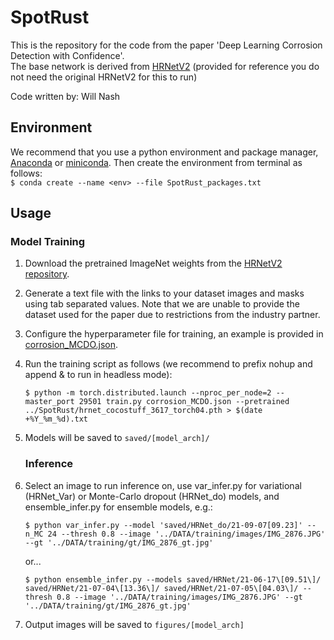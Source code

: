# SpotRust

This is the repository for the code from the paper 'Deep Learning Corrosion Detection with Confidence'.  
The base network is derived from [HRNetV2](https://github.com/HRNet/HRNet-Semantic-Segmentation) (provided for reference you do not need the original HRNetV2 for this to run)  

Code written by: Will Nash

## Environment
We recommend that you use a python environment and package manager, [Anaconda](https://anaconda.org) or [miniconda](https://docs.conda.io/en/latest/miniconda.html).
Then create the environment from terminal as follows:  
    ```
     $ conda create --name <env> --file SpotRust_packages.txt  
    ```

## Usage
   ### Model Training
1. Download the pretrained ImageNet weights from the [HRNetV2 repository](https://github.com/HRNet/HRNet-Semantic-Segmentation).
1. Generate a text file with the links to your dataset images and masks using tab separated values. Note that we are unable to provide the dataset used for the paper due to restrictions from the industry partner.
1. Configure the hyperparameter file for training, an example is provided in [corrosion_MCDO.json](/corrosion_MCDO.json).
1. Run the training script as follows (we recommend to prefix nohup and append & to run in headless mode):
    ```
    $ python -m torch.distributed.launch --nproc_per_node=2 --master_port 29501 train.py corrosion_MCDO.json --pretrained ../SpotRust/hrnet_cocostuff_3617_torch04.pth > $(date +%Y_%m_%d).txt
    ```
1. Models will be saved to `saved/[model_arch]/`

    ### Inference
1. Select an image to run inference on, use var_infer.py for variational (HRNet_Var) or Monte-Carlo dropout (HRNet_do) models, and ensemble_infer.py for ensemble models, e.g.:  
    ```
   $ python var_infer.py --model 'saved/HRNet_do/21-09-07[09.23]' --n_MC 24 --thresh 0.8 --image '../DATA/training/images/IMG_2876.JPG' --gt '../DATA/training/gt/IMG_2876_gt.jpg' 
   ```
    
    or...  

    ```
    $ python ensemble_infer.py --models saved/HRNet/21-06-17\[09.51\]/ saved/HRNet/21-07-04\[13.36\]/ saved/HRNet/21-07-05\[04.03\]/ --thresh 0.8 --image '../DATA/training/images/IMG_2876.JPG' --gt '../DATA/training/gt/IMG_2876_gt.jpg' 
    ```
1. Output images will be saved to `figures/[model_arch]`



